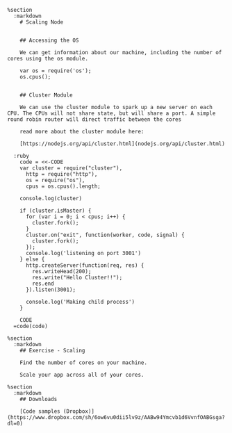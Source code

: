     %section
      :markdown
        # Scaling Node


        ## Accessing the OS

        We can get information about our machine, including the number of cores using the os module.

        var os = require('os');
        os.cpus();


        ## Cluster Module

        We can use the cluster module to spark up a new server on each CPU. The CPUs will not share state, but will share a port. A simple round robin router will direct traffic between the cores

        read more about the cluster module here:

        [https://nodejs.org/api/cluster.html](nodejs.org/api/cluster.html)

      :ruby
        code = <<-CODE
        var cluster = require("cluster"),
          http = require("http"),
          os = require("os"),
          cpus = os.cpus().length;

        console.log(cluster)

        if (cluster.isMaster) {
          for (var i = 0; i < cpus; i++) {
            cluster.fork();
          }
          cluster.on("exit", function(worker, code, signal) {
            cluster.fork();
          });
          console.log('listening on port 3001')
        } else {
          http.createServer(function(req, res) {
            res.writeHead(200);
            res.write("Hello Cluster!!");
            res.end
          }).listen(3001);

          console.log('Making child process')
        }

        CODE
      =code(code)

    %section
      :markdown
        ## Exercise - Scaling

        Find the number of cores on your machine.

        Scale your app across all of your cores.

    %section
      :markdown
        ## Downloads

        [Code samples (Dropbox)](https://www.dropbox.com/sh/6ow6vu0dii5lv9z/AABw94Ymcvb1d6VvnfOABGsga?dl=0)
